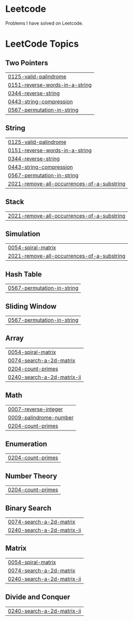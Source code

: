 # Leetcode
Problems I have solved on Leetcode.

<!---LeetCode Topics Start-->
# LeetCode Topics
## Two Pointers
|  |
| ------- |
| [0125-valid-palindrome](https://github.com/anandk2662/Leetcode/tree/master/0125-valid-palindrome) |
| [0151-reverse-words-in-a-string](https://github.com/anandk2662/Leetcode/tree/master/0151-reverse-words-in-a-string) |
| [0344-reverse-string](https://github.com/anandk2662/Leetcode/tree/master/0344-reverse-string) |
| [0443-string-compression](https://github.com/anandk2662/Leetcode/tree/master/0443-string-compression) |
| [0567-permutation-in-string](https://github.com/anandk2662/Leetcode/tree/master/0567-permutation-in-string) |
## String
|  |
| ------- |
| [0125-valid-palindrome](https://github.com/anandk2662/Leetcode/tree/master/0125-valid-palindrome) |
| [0151-reverse-words-in-a-string](https://github.com/anandk2662/Leetcode/tree/master/0151-reverse-words-in-a-string) |
| [0344-reverse-string](https://github.com/anandk2662/Leetcode/tree/master/0344-reverse-string) |
| [0443-string-compression](https://github.com/anandk2662/Leetcode/tree/master/0443-string-compression) |
| [0567-permutation-in-string](https://github.com/anandk2662/Leetcode/tree/master/0567-permutation-in-string) |
| [2021-remove-all-occurrences-of-a-substring](https://github.com/anandk2662/Leetcode/tree/master/2021-remove-all-occurrences-of-a-substring) |
## Stack
|  |
| ------- |
| [2021-remove-all-occurrences-of-a-substring](https://github.com/anandk2662/Leetcode/tree/master/2021-remove-all-occurrences-of-a-substring) |
## Simulation
|  |
| ------- |
| [0054-spiral-matrix](https://github.com/anandk2662/Leetcode/tree/master/0054-spiral-matrix) |
| [2021-remove-all-occurrences-of-a-substring](https://github.com/anandk2662/Leetcode/tree/master/2021-remove-all-occurrences-of-a-substring) |
## Hash Table
|  |
| ------- |
| [0567-permutation-in-string](https://github.com/anandk2662/Leetcode/tree/master/0567-permutation-in-string) |
## Sliding Window
|  |
| ------- |
| [0567-permutation-in-string](https://github.com/anandk2662/Leetcode/tree/master/0567-permutation-in-string) |
## Array
|  |
| ------- |
| [0054-spiral-matrix](https://github.com/anandk2662/Leetcode/tree/master/0054-spiral-matrix) |
| [0074-search-a-2d-matrix](https://github.com/anandk2662/Leetcode/tree/master/0074-search-a-2d-matrix) |
| [0204-count-primes](https://github.com/anandk2662/Leetcode/tree/master/0204-count-primes) |
| [0240-search-a-2d-matrix-ii](https://github.com/anandk2662/Leetcode/tree/master/0240-search-a-2d-matrix-ii) |
## Math
|  |
| ------- |
| [0007-reverse-integer](https://github.com/anandk2662/Leetcode/tree/master/0007-reverse-integer) |
| [0009-palindrome-number](https://github.com/anandk2662/Leetcode/tree/master/0009-palindrome-number) |
| [0204-count-primes](https://github.com/anandk2662/Leetcode/tree/master/0204-count-primes) |
## Enumeration
|  |
| ------- |
| [0204-count-primes](https://github.com/anandk2662/Leetcode/tree/master/0204-count-primes) |
## Number Theory
|  |
| ------- |
| [0204-count-primes](https://github.com/anandk2662/Leetcode/tree/master/0204-count-primes) |
## Binary Search
|  |
| ------- |
| [0074-search-a-2d-matrix](https://github.com/anandk2662/Leetcode/tree/master/0074-search-a-2d-matrix) |
| [0240-search-a-2d-matrix-ii](https://github.com/anandk2662/Leetcode/tree/master/0240-search-a-2d-matrix-ii) |
## Matrix
|  |
| ------- |
| [0054-spiral-matrix](https://github.com/anandk2662/Leetcode/tree/master/0054-spiral-matrix) |
| [0074-search-a-2d-matrix](https://github.com/anandk2662/Leetcode/tree/master/0074-search-a-2d-matrix) |
| [0240-search-a-2d-matrix-ii](https://github.com/anandk2662/Leetcode/tree/master/0240-search-a-2d-matrix-ii) |
## Divide and Conquer
|  |
| ------- |
| [0240-search-a-2d-matrix-ii](https://github.com/anandk2662/Leetcode/tree/master/0240-search-a-2d-matrix-ii) |
<!---LeetCode Topics End-->